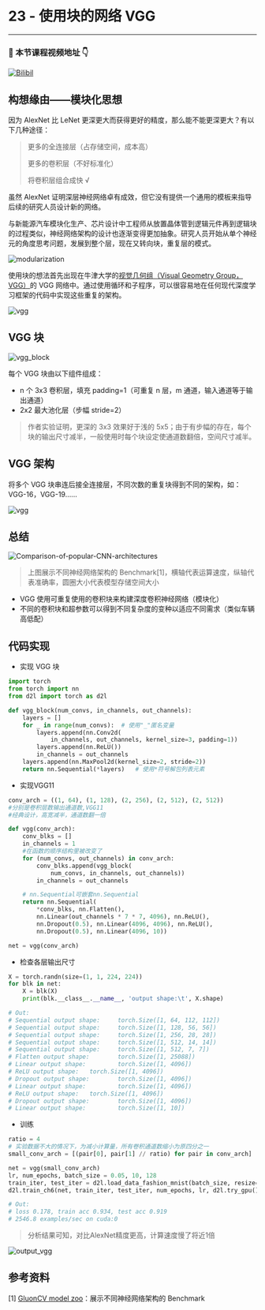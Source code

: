 # 23 - 使用块的网络 VGG

---

### 🎦 本节课程视频地址 👇

[![Bilibil](https://i1.hdslb.com/bfs/archive/4fbdc632ed7cbf51e5097fc1c10c196887376775.jpg@640w_400h_100Q_1c.webp)](https://www.bilibili.com/video/BV1Ao4y117Pd)

## 构想缘由——模块化思想

因为 AlexNet 比 LeNet 更深更大而获得更好的精度，那么能不能更深更大？有以下几种途径：

> 更多的全连接层（占存储空间，成本高）
>
> 更多的卷积层（不好标准化）
>
> 将卷积层组合成快 √

虽然 AlexNet 证明深层神经网络卓有成效，但它没有提供一个通用的模板来指导后续的研究人员设计新的网络。

与新能源汽车模块化生产、芯片设计中工程师从放置晶体管到逻辑元件再到逻辑块的过程类似，神经网络架构的设计也逐渐变得更加抽象。研究人员开始从单个神经元的角度思考问题，发展到整个层，现在又转向块，重复层的模式。

![modularization](Images/modularization.jpg)

使用块的想法首先出现在牛津大学的[视觉几何组（Visual Geometry Group，VGG）](http://www.robots.ox.ac.uk/~vgg/)的 VGG 网络中。通过使用循环和子程序，可以很容易地在任何现代深度学习框架的代码中实现这些重复的架构。

![vgg](Images/vgg.png)

## VGG 块

![vgg_block](Images/vgg_block.svg)

每个 VGG 块由以下组件组成：

- n 个 3x3 卷积层，填充 padding=1（可重复 n 层，m 通道，输入通道等于输出通道）
- 2x2 最大池化层（步幅 stride=2）

> 作者实验证明，更深的 3x3 效果好于浅的 5x5；由于有步幅的存在，每个块的输出尺寸减半，一般使用时每个块设定使通道数翻倍，空间尺寸减半。

## VGG 架构

将多个 VGG 块串连后接全连接层，不同次数的重复块得到不同的架构，如：VGG-16，VGG-19……

![vgg](https://zh.d2l.ai/_images/vgg.svg)

## 总结

![Comparison-of-popular-CNN-architectures](Images/model_zoo.png)

> 上图展示不同神经网络架构的 Benchmark[1]，横轴代表运算速度，纵轴代表准确率，圆圈大小代表模型存储空间大小

- VGG 使用可重复使用的卷积块来构建深度卷积神经网络（模块化）
- 不同的卷积块和超参数可以得到不同复杂度的变种以适应不同需求（类似车辆高低配）

## 代码实现

- 实现 VGG 块

```python
import torch
from torch import nn
from d2l import torch as d2l

def vgg_block(num_convs, in_channels, out_channels):
    layers = []
    for _ in range(num_convs):  # 使用"_"匿名变量
        layers.append(nn.Conv2d(
            in_channels, out_channels, kernel_size=3, padding=1))
        layers.append(nn.ReLU())
        in_channels = out_channels
    layers.append(nn.MaxPool2d(kernel_size=2, stride=2))
    return nn.Sequential(*layers)   # 使用*符号解包列表元素
```

- 实现VGG11

```python
conv_arch = ((1, 64), (1, 128), (2, 256), (2, 512), (2, 512))
#分别是卷积层数输出通道数,VGG11
#经典设计，高宽减半，通道数翻一倍

def vgg(conv_arch):
    conv_blks = []
    in_channels = 1
    #在函数的顺序结构里被改变了
    for (num_convs, out_channels) in conv_arch:
        conv_blks.append(vgg_block(
            num_convs, in_channels, out_channels))
        in_channels = out_channels

    # nn.Sequential可嵌套nn.Sequential
    return nn.Sequential(
        *conv_blks, nn.Flatten(),
        nn.Linear(out_channels * 7 * 7, 4096), nn.ReLU(),
        nn.Dropout(0.5), nn.Linear(4096, 4096), nn.ReLU(),
        nn.Dropout(0.5), nn.Linear(4096, 10))

net = vgg(conv_arch)
```

- 检查各层输出尺寸

```python
X = torch.randn(size=(1, 1, 224, 224))
for blk in net:
    X = blk(X)
    print(blk.__class__.__name__, 'output shape:\t', X.shape)

# Out:
# Sequential output shape:     torch.Size([1, 64, 112, 112])
# Sequential output shape:     torch.Size([1, 128, 56, 56])
# Sequential output shape:     torch.Size([1, 256, 28, 28])
# Sequential output shape:     torch.Size([1, 512, 14, 14])
# Sequential output shape:     torch.Size([1, 512, 7, 7])
# Flatten output shape:        torch.Size([1, 25088])
# Linear output shape:         torch.Size([1, 4096])
# ReLU output shape:   torch.Size([1, 4096])
# Dropout output shape:        torch.Size([1, 4096])
# Linear output shape:         torch.Size([1, 4096])
# ReLU output shape:   torch.Size([1, 4096])
# Dropout output shape:        torch.Size([1, 4096])
# Linear output shape:         torch.Size([1, 10])
```

- 训练

```python
ratio = 4
# 实验数据不大的情况下，为减小计算量，所有卷积通道数缩小为原四分之一
small_conv_arch = [(pair[0], pair[1] // ratio) for pair in conv_arch]

net = vgg(small_conv_arch)
lr, num_epochs, batch_size = 0.05, 10, 128
train_iter, test_iter = d2l.load_data_fashion_mnist(batch_size, resize=224)
d2l.train_ch6(net, train_iter, test_iter, num_epochs, lr, d2l.try_gpu())

# Out:
# loss 0.178, train acc 0.934, test acc 0.919
# 2546.8 examples/sec on cuda:0
```

> 分析结果可知，对比AlexNet精度更高，计算速度慢了将近1倍

![output_vgg](https://zh.d2l.ai/_images/output_vgg_4a7574_59_1.svg)

## 参考资料

[1] [GluonCV model zoo](https://cv.gluon.ai/model_zoo/index.html)：展示不同神经网络架构的 Benchmark
